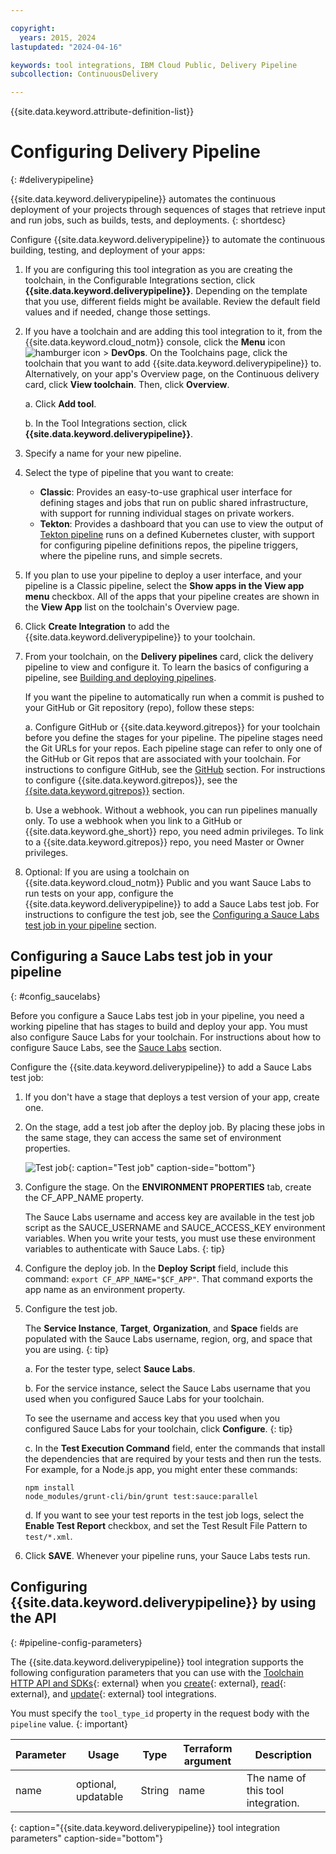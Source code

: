 ```yaml
---

copyright:
  years: 2015, 2024
lastupdated: "2024-04-16"

keywords: tool integrations, IBM Cloud Public, Delivery Pipeline
subcollection: ContinuousDelivery

---
```


{{site.data.keyword.attribute-definition-list}}

# Configuring Delivery Pipeline
{: #deliverypipeline}

{{site.data.keyword.deliverypipeline}} automates the continuous deployment of your projects through sequences of stages that retrieve input and run jobs, such as builds, tests, and deployments.
{: shortdesc}

Configure {{site.data.keyword.deliverypipeline}} to automate the continuous building, testing, and deployment of your apps:

1. If you are configuring this tool integration as you are creating the toolchain, in the Configurable Integrations section, click **{{site.data.keyword.deliverypipeline}}**. Depending on the template that you use, different fields might be available. Review the default field values and if needed, change those settings.
1. If you have a toolchain and are adding this tool integration to it, from the {{site.data.keyword.cloud_notm}} console, click the **Menu** icon ![hamburger icon](images/icon_hamburger.svg) > **DevOps**. On the Toolchains page, click the toolchain that you want to add {{site.data.keyword.deliverypipeline}} to. Alternatively, on your app's Overview page, on the Continuous delivery card, click **View toolchain**. Then, click **Overview**.

   a. Click **Add tool**.

   b. In the Tool Integrations section, click **{{site.data.keyword.deliverypipeline}}**.

1. Specify a name for your new pipeline.
1. Select the type of pipeline that you want to create:

   * **Classic**: Provides an easy-to-use graphical user interface for defining stages and jobs that run on public shared infrastructure, with support for running individual stages on private workers.
   * **Tekton**: Provides a dashboard that you can use to view the output of [Tekton pipeline](/docs/ContinuousDelivery?topic=ContinuousDelivery-tekton-pipelines) runs on a defined Kubernetes cluster, with support for configuring pipeline definitions repos, the pipeline triggers, where the pipeline runs, and simple secrets.

1. If you plan to use your pipeline to deploy a user interface, and your pipeline is a Classic pipeline, select the **Show apps in the View app menu** checkbox. All of the apps that your pipeline creates are shown in the **View App** list on the toolchain's Overview page.  
1. Click **Create Integration** to add the {{site.data.keyword.deliverypipeline}} to your toolchain.
1. From your toolchain, on the **Delivery pipelines** card, click the delivery pipeline to view and configure it. To learn the basics of configuring a pipeline, see [Building and deploying pipelines](/docs/ContinuousDelivery?topic=ContinuousDelivery-deliverypipeline_build_deploy).

   If you want the pipeline to automatically run when a commit is pushed to your GitHub or Git repository (repo), follow these steps:

   a. Configure GitHub or {{site.data.keyword.gitrepos}} for your toolchain before you define the stages for your pipeline. The pipeline stages need the Git URLs for your repos. Each pipeline stage can refer to only one of the GitHub or Git repos that are associated with your toolchain. For instructions to configure GitHub, see the [GitHub](/docs/ContinuousDelivery?topic=ContinuousDelivery-github) section. For instructions to configure {{site.data.keyword.gitrepos}}, see the [{{site.data.keyword.gitrepos}}](/docs/ContinuousDelivery?topic=ContinuousDelivery-grit) section.

   b. Use a webhook. Without a webhook, you can run pipelines manually only. To use a webhook when you link to a GitHub or {{site.data.keyword.ghe_short}} repo, you need admin privileges. To link to a {{site.data.keyword.gitrepos}} repo, you need Master or Owner privileges.

1. Optional: If you are using a toolchain on {{site.data.keyword.cloud_notm}} Public and you want Sauce Labs to run tests on your app, configure the {{site.data.keyword.deliverypipeline}} to add a Sauce Labs test job. For instructions to configure the test job, see the [Configuring a Sauce Labs test job in your pipeline](#config_saucelabs) section.

## Configuring a Sauce Labs test job in your pipeline
{: #config_saucelabs}

Before you configure a Sauce Labs test job in your pipeline, you need a working pipeline that has stages to build and deploy your app. You must also configure Sauce Labs for your toolchain. For instructions about how to configure Sauce Labs, see the [Sauce Labs](/docs/ContinuousDelivery?topic=ContinuousDelivery-saucelabs) section.

Configure the {{site.data.keyword.deliverypipeline}} to add a Sauce Labs test job:

1. If you don't have a stage that deploys a test version of your app, create one.
1. On the stage, add a test job after the deploy job. By placing these jobs in the same stage, they can access the same set of environment properties.   
   
   ![Test job](images/toolchain_test_job.png){: caption="Test job" caption-side="bottom"}

1. Configure the stage. On the **ENVIRONMENT PROPERTIES** tab, create the CF_APP_NAME property.

   The Sauce Labs username and access key are available in the test job script as the SAUCE_USERNAME and SAUCE_ACCESS_KEY environment variables. When you write your tests, you must use these environment variables to authenticate with Sauce Labs.
   {: tip}

1. Configure the deploy job. In the **Deploy Script** field, include this command: `export CF_APP_NAME="$CF_APP"`. That command exports the app name as an environment property.
1. Configure the test job. 

   The **Service Instance**, **Target**, **Organization**, and **Space** fields are populated with the Sauce Labs username, region, org, and space that you are using.
   {: tip}

   a. For the tester type, select **Sauce Labs**.

   b. For the service instance, select the Sauce Labs username that you used when you configured Sauce Labs for your toolchain.

   To see the username and access key that you used when you configured Sauce Labs for your toolchain, click **Configure**.
   {: tip}

   c. In the **Test Execution Command** field, enter the commands that install the dependencies that are required by your tests and then run the tests. For example, for a Node.js app, you might enter these commands:
     
   ```text
   npm install
   node_modules/grunt-cli/bin/grunt test:sauce:parallel
   ```

   d. If you want to see your test reports in the test job logs, select the **Enable Test Report** checkbox, and set the Test Result File Pattern to `test/*.xml`.

1. Click **SAVE**. Whenever your pipeline runs, your Sauce Labs tests run.

## Configuring {{site.data.keyword.deliverypipeline}} by using the API
{: #pipeline-config-parameters}

The {{site.data.keyword.deliverypipeline}} tool integration supports the following configuration parameters that you can use with the [Toolchain HTTP API and SDKs](https://cloud.ibm.com/apidocs/toolchain){: external} when you [create](https://cloud.ibm.com/apidocs/toolchain#create-tool){: external}, [read](https://cloud.ibm.com/apidocs/toolchain#get-tool-by-id){: external}, and [update](https://cloud.ibm.com/apidocs/toolchain#update-tool){: external} tool integrations.

You must specify the `tool_type_id` property in the request body with the `pipeline` value.
{: important}

| Parameter | Usage | Type | Terraform argument | Description |
| --- | --- | --- | --- | --- |
| name | optional, updatable | String | name | The name of this tool integration. |
{: caption="{{site.data.keyword.deliverypipeline}} tool integration parameters" caption-side="bottom"}
